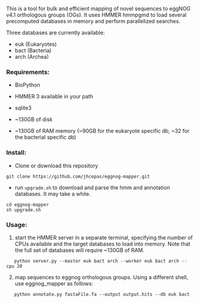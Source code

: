 This is a tool for bulk and efficient mapping of novel sequences to eggNOG v4.1
orthologous groups (OGs). It uses HMMER hmmpgmd to load several precomputed
databases in memory and perform parallelized searches. 

Three databases are currently available: 
- euk (Eukaryotes)
- bact (Bacteria)
- arch (Archea)

### Requirements: 
- BioPython
- HMMER 3 available in your path
- sqlite3 

- ~130GB of disk
- ~130GB of RAM memory (~90GB for the eukaryote specific db, ~32 for the bacterial specific db) 

### Install: 
- Clone or download this repository
```
git clone https://github.com/jhcepas/eggnog-mapper.git
```

- run `upgrade.sh` to download and parse the hmm and annotation databases. It may take a while.
```
cd eggnog-mapper
sh upgrade.sh
```

### Usage: 
1) start the HMMER server in a separate terminal, specifying the number of CPUs available and the target databases to load into memory. Note that the full set of databases will require ~130GB of RAM. 
```
   python server.py --master euk bact arch --worker euk bact arch --cpu 20
```

2) map sequences to eggnog orthologous groups. Using a different shell, use eggnog_mapper as follows: 
```
   python annotate.py fastaFile.fa --output output.hits --db euk bact
```


  
